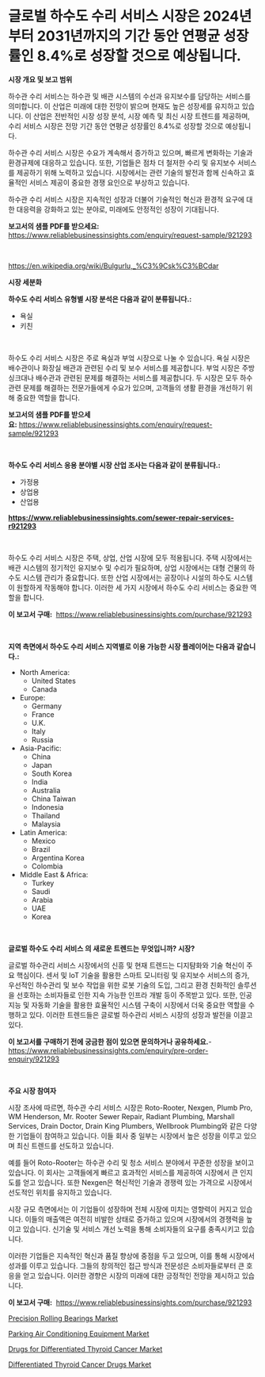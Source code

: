 <p><h1>글로벌 하수도 수리 서비스 시장은 2024년부터 2031년까지의 기간 동안 연평균 성장률인 8.4%로 성장할 것으로 예상됩니다.</h1></p><p><strong>시장 개요 및 보고 범위</strong></p>
<p><p>하수관 수리 서비스는 하수관 및 배관 시스템의 수선과 유지보수를 담당하는 서비스를 의미합니다. 이 산업은 미래에 대한 전망이 밝으며 현재도 높은 성장세를 유지하고 있습니다. 이 산업은 전반적인 시장 성장 분석, 시장 예측 및 최신 시장 트렌드를 제공하며, 수리 서비스 시장은 전망 기간 동안 연평균 성장률인 8.4%로 성장할 것으로 예상됩니다. </p><p>하수관 수리 서비스 시장은 수요가 계속해서 증가하고 있으며, 빠르게 변화하는 기술과 환경규제에 대응하고 있습니다. 또한, 기업들은 점차 더 철저한 수리 및 유지보수 서비스를 제공하기 위해 노력하고 있습니다. 시장에서는 관련 기술의 발전과 함께 신속하고 효율적인 서비스 제공이 중요한 경쟁 요인으로 부상하고 있습니다. </p><p>하수관 수리 서비스 시장은 지속적인 성장과 더불어 기술적인 혁신과 환경적 요구에 대한 대응력을 강화하고 있는 분야로, 미래에도 안정적인 성장이 기대됩니다.</p></p>
<p><strong>보고서의 샘플 PDF를 받으세요:</strong> <a href="https://www.reliablebusinessinsights.com/enquiry/request-sample/921293">https://www.reliablebusinessinsights.com/enquiry/request-sample/921293</a></p>
<p>&nbsp;</p>
<p><a href="https://en.wikipedia.org/wiki/Bulgurlu,_%C3%9Csk%C3%BCdar">https://en.wikipedia.org/wiki/Bulgurlu,_%C3%9Csk%C3%BCdar</a></p>
<p><strong>시장 세분화</strong></p>
<p><strong>하수도 수리 서비스 유형별 시장 분석은 다음과 같이 분류됩니다.:</strong></p>
<p><ul><li>욕실</li><li>키친</li></ul></p>
<p>&nbsp;</p>
<p><p>하수도 수리 서비스 시장은 주로 욕실과 부엌 시장으로 나눌 수 있습니다. 욕실 시장은 배수관이나 화장실 배관과 관련된 수리 및 보수 서비스를 제공합니다. 부엌 시장은 주방 싱크대나 배수관과 관련된 문제를 해결하는 서비스를 제공합니다. 두 시장은 모두 하수 관련 문제를 해결하는 전문가들에게 수요가 있으며, 고객들의 생활 환경을 개선하기 위해 중요한 역할을 합니다.</p></p>
<p><strong>보고서의 샘플 PDF를 받으세요:</strong>&nbsp;<a href="https://www.reliablebusinessinsights.com/enquiry/request-sample/921293">https://www.reliablebusinessinsights.com/enquiry/request-sample/921293</a></p>
<p>&nbsp;</p>
<p><strong> 하수도 수리 서비스 응용 분야별 시장 산업 조사는 다음과 같이 분류됩니다.:</strong></p>
<p><ul><li>가정용</li><li>상업용</li><li>산업용</li></ul></p>
<p><strong><a href="https://www.reliablebusinessinsights.com/sewer-repair-services-r921293">https://www.reliablebusinessinsights.com/sewer-repair-services-r921293</a></strong></p>
<p>&nbsp;</p>
<p><p>하수도 수리 서비스 시장은 주택, 상업, 산업 시장에 모두 적용됩니다. 주택 시장에서는 배관 시스템의 정기적인 유지보수 및 수리가 필요하며, 상업 시장에서는 대형 건물의 하수도 시스템 관리가 중요합니다. 또한 산업 시장에서는 공장이나 시설의 하수도 시스템이 원할하게 작동해야 합니다. 이러한 세 가지 시장에서 하수도 수리 서비스는 중요한 역할을 합니다.</p></p>
<p><strong>이 보고서 구매:</strong>&nbsp; <a href="https://www.reliablebusinessinsights.com/purchase/921293">https://www.reliablebusinessinsights.com/purchase/921293</a></p>
<p>&nbsp;</p>
<p><strong>지역 측면에서 하수도 수리 서비스 지역별로 이용 가능한 시장 플레이어는 다음과 같습니다.:</strong></p>
<p><ul>
    <li>
        North America:
        <ul>
            <li>United States</li>
            <li>Canada</li>
        </ul>
    </li>
    <li>
        Europe:
        <ul>
            <li>Germany</li>
            <li>France</li>
            <li>U.K.</li>
            <li>Italy</li>
            <li>Russia</li>
        </ul>
    </li>
    <li>
        Asia-Pacific:
        <ul>
            <li>China</li>
            <li>Japan</li>
            <li>South Korea</li>
            <li>India</li>
            <li>Australia</li>
            <li>China Taiwan</li>
            <li>Indonesia</li>
            <li>Thailand</li>
            <li>Malaysia</li>
        </ul>
    </li>
    <li>
        Latin America:
        <ul>
            <li>Mexico</li>
            <li>Brazil</li>
            <li>Argentina Korea</li>
            <li>Colombia</li>
        </ul>
    </li>
    <li>
        Middle East & Africa:
        <ul>
            <li>Turkey</li>
            <li>Saudi</li>
            <li>Arabia</li>
            <li>UAE</li>
            <li>Korea</li>
        </ul>
    </li>
    </ul></p>
<p>&nbsp;</p>
<p><strong>글로벌 하수도 수리 서비스 의 새로운 트렌드는 무엇입니까? 시장?</strong></p>
<p><p>글로벌 하수관리 서비스 시장에서의 신흥 및 현재 트렌드는 디지턈화와 기술 혁신이 주요 핵심이다. 센서 및 IoT 기술을 활용한 스마트 모니터링 및 유지보수 서비스의 증가, 우선적인 하수관리 및 보수 작업을 위한 로봇 기술의 도입, 그리고 환경 친화적인 솔루션을 선호하는 소비자들로 인한 지속 가능한 인프라 개발 등이 주목받고 있다. 또한, 인공지능 및 자동화 기술을 활용한 효율적인 시스템 구축이 시장에서 더욱 중요한 역할을 수행하고 있다. 이러한 트렌드들은 글로벌 하수관리 서비스 시장의 성장과 발전을 이끌고 있다.</p></p>
<p><strong>이 보고서를 구매하기 전에 궁금한 점이 있으면 문의하거나 공유하세요.</strong>- <a href="https://www.reliablebusinessinsights.com/enquiry/pre-order-enquiry/921293">https://www.reliablebusinessinsights.com/enquiry/pre-order-enquiry/921293</a></p>
<p>&nbsp;</p>
<p><strong>주요 시장 참여자</strong></p>
<p><p>시장 조사에 따르면, 하수관 수리 서비스 시장은 Roto-Rooter, Nexgen, Plumb Pro, WM Henderson, Mr. Rooter Sewer Repair, Radiant Plumbing, Marshall Services, Drain Doctor, Drain King Plumbers, Wellbrook Plumbing와 같은 다양한 기업들이 참여하고 있습니다. 이들 회사 중 일부는 시장에서 높은 성장을 이루고 있으며 최신 트렌드를 선도하고 있습니다.</p><p>예를 들어 Roto-Rooter는 하수관 수리 및 청소 서비스 분야에서 꾸준한 성장을 보이고 있습니다. 이 회사는 고객들에게 빠르고 효과적인 서비스를 제공하여 시장에서 큰 인지도를 얻고 있습니다. 또한 Nexgen은 혁신적인 기술과 경쟁력 있는 가격으로 시장에서 선도적인 위치를 유지하고 있습니다.</p><p>시장 규모 측면에서는 이 기업들이 성장하며 전체 시장에 미치는 영향력이 커지고 있습니다. 이들의 매출액은 여전히 비발한 상태로 증가하고 있으며 시장에서의 경쟁력을 높이고 있습니다. 신기술 및 서비스 개선 노력을 통해 소비자들의 요구를 충족시키고 있습니다.</p><p>이러한 기업들은 지속적인 혁신과 품질 향상에 중점을 두고 있으며, 이를 통해 시장에서 성과를 이루고 있습니다. 그들의 창의적인 접근 방식과 전문성은 소비자들로부터 큰 호응을 얻고 있습니다. 이러한 경향은 시장의 미래에 대한 긍정적인 전망을 제시하고 있습니다.</p></p>
<p><strong>이 보고서 구매:</strong>&nbsp;&nbsp;<a href="https://www.reliablebusinessinsights.com/purchase/921293">https://www.reliablebusinessinsights.com/purchase/921293</a></p>
<p><p><a href="https://medium.com/@shawnsmithv6981/precision-rolling-bearings-market-size-growth-trends-statistics-forecasts-2024-2031-fab5e75aaa41">Precision Rolling Bearings Market</a></p><p><a href="https://medium.com/@stephaniewynterk14/global-parking-air-conditioning-equipment-market-share-and-growth-opportunities-and-market-size-afb60a3fe267">Parking Air Conditioning Equipment Market</a></p><p><a href="https://github.com/jasminebabez/Market-Research-Report-List-1/blob/main/drugs-for-differentiated-thyroid-cancer-market.md">Drugs for Differentiated Thyroid Cancer Market</a></p><p><a href="https://github.com/Leeanford76845djf/Market-Research-Report-List-1/blob/main/differentiated-thyroid-cancer-drugs-market.md">Differentiated Thyroid Cancer Drugs Market</a></p></p>